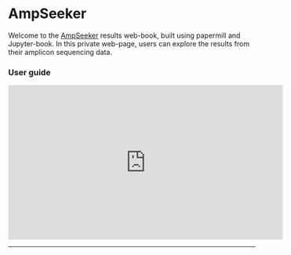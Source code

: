 # AmpSeeker

Welcome to the [AmpSeeker](https://github.com/sanjaynagi/AmpSeeker/) results web-book, built using papermill and Jupyter-book. In this private web-page, users can explore the results from their amplicon sequencing data.

### User guide 

<iframe width="560" height="315" src="https://www.youtube.com/embed/KqC6a1RN6V4" title="YouTube video player" frameborder="0" allow="accelerometer; autoplay; clipboard-write; encrypted-media; gyroscope; picture-in-picture; web-share" allowfullscreen></iframe>

--- 

```{tableofcontents}
```